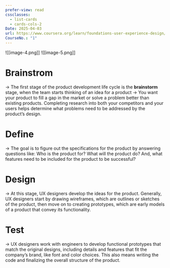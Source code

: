 ```yaml
---
prefer-view: read
cssclasses:
  - list-cards
  - cards-cols-2
Date: 2025-04-03
url: https://www.coursera.org/learn/foundations-user-experience-design/lecture/1zqdh/welcome-to-module-1
CourseNo.: "1"
---
```

![[image-4.png]]
![[image-5.png]]

# Brainstrom
-> The first stage of the product development life cycle is the **brainstorm** stage, when the team starts thinking of an idea for a product
	-> You want your product to fill a gap in the market or solve a problem better than existing products. Completing research into both your competitors and your users helps determine what problems need to be addressed by the product’s design.

# Define
-> The goal is to figure out the specifications for the product by answering questions like: Who is the product for? What will the product do? And, what features need to be included for the product to be successful?

# Design
-> At this stage, UX designers develop the ideas for the product. Generally, UX designers start by drawing wireframes, which are outlines or sketches of the product, then move on to creating prototypes, which are early models of a product that convey its functionality.

# Test
-> UX designers work with engineers to develop functional prototypes that match the original designs, including details and features that fit the company’s brand, like font and color choices. This also means writing the code and finalizing the overall structure of the product.

